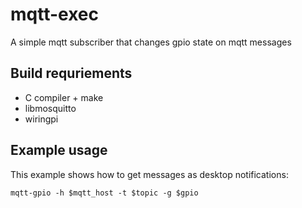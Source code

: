 mqtt-exec
=========

A simple mqtt subscriber that changes gpio state on mqtt messages

Build requriements
------------------
- C compiler + make
- libmosquitto
- wiringpi

Example usage
-------------
This example shows how to get messages as desktop notifications:

`mqtt-gpio -h $mqtt_host -t $topic -g $gpio`
